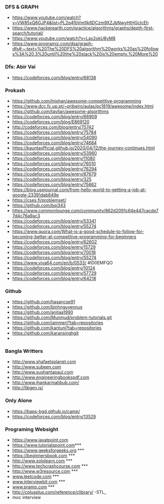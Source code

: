 ### DFS & GRAPH
* https://www.youtube.com/watch?v=VW85xQ6GJP4&list=PL2q4fbVm1Ik6DCzm9XZJbNwyHtHGclcEh
* https://www.hackerearth.com/practice/algorithms/graphs/depth-first-search/tutorial/
* https://www.youtube.com/watch?v=Lax2okU8yM8
* https://www.programiz.com/dsa/graph-dfs#:~:text=%20The%20DFS%20algorithm%20works%20as%20follows%3A%20,3%20until%20the%20stack%20is%20empty.%20More%20

### Dfs: Abir Vai
* https://codeforces.com/blog/entry/68138
### Prokash
* https://github.com/lnishan/awesome-competitive-programming
* https://www.dcc.fc.up.pt/~pribeiro/aulas/pc1819/awesome/index.html
* https://github.com/tayllan/awesome-algorithms
* https://codeforces.com/blog/entry/66909
* https://codeforces.com/blog/E869120
* http://codeforces.com/blog/entry/75742
* https://codeforces.com/blog/entry/75784
* https://codeforces.com/blog/entry/54090
* https://codeforces.com/blog/entry/74684
* https://kauntaofficial.github.io/2020/04/12/the-journey-continues.html
* https://codeforces.com/blog/entry/53960
* https://codeforces.com/blog/entry/11080
* https://codeforces.com/blog/entry/76010
* https://codeforces.com/blog/entry/76294
* https://codeforces.com/blog/entry/67679
* https://codeforces.com/blog/entry/325
* https://codeforces.com/blog/entry/75662
* https://blog.usejournal.com/from-hello-world-to-getting-a-job-at-google-23391dab849e
* https://cses.fi/problemset/
* https://github.com/bqi343
* https://www.commonlounge.com/community/862d2091c64e447cacde77d4c76a9ac3
* https://codeforces.com/blog/entry/53341
* https://codeforces.com/blog/entry/55274
* https://www.quora.com/What-is-a-good-schedule-to-follow-for-becoming-better-at-competitive-programming-for-beginners
* https://codeforces.com/blog/entry/62602
* https://codeforces.com/blog/entry/15729
* https://codeforces.com/blog/entry/70018
* https://codeforces.com/blog/entry/55274
* https://www.viva64.com/en/b/0533/    #ID0EMFQO
* https://codeforces.com/blog/entry/10124
* https://codeforces.com/blog/entry/57729
* https://codeforces.com/blog/entry/64218
### Github
* https://github.com/hasancse91
* https://github.com/binhnguyennus
* https://github.com/anitaa1990
* https://github.com/Munmud/problem-tutorials.git
* https://github.com/iammert?tab=repositories
* https://github.com/kantuni?tab=repositories
* https://github.com/karansinghgit
* 
### Bangla Writters
* http://www.shafaetsplanet.com
* http://www.subeen.com
* http://www.sushantapaul.com
* http://www.engineeringbookspdf.com
* http://www.jhankarmahbub.com/
* http://libgen.is/
### Only Alone
* https://baps-bgd.github.io/camp/
* https://codeforces.com/blog/entry/13529
### Programing Websight
* https://www.javatpoint.com
* https://www.tutorialspoint.com***
* https://www.geeksforgeeks.org ***
* https://beginnersbook.com ***
* http://www.sololearn.com ***
* http://www.techcrashcourse.com ***
* http://www.w3resource.com ***
* www.leetcode.com ***
* www.interviewbit.com ***
* www.pramp.com ***
* http://cplusplus.com/reference/clibrary/ -STL_ 
* moc interview
